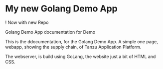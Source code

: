 # My new Golang Demo App

! Now with new Repo

Golang Demo App documentation for Demo

This is the ddocumentation, for the Golang Demo App. A simple one page, webapp, showing the supply chain, of Tanzu Application Platform.

The webserver, is build using GoLang, the website just a bit of HTML and CSS.
